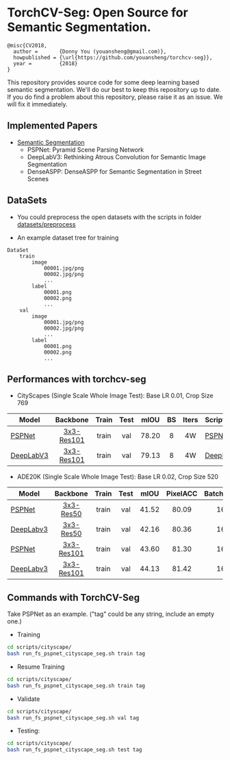# TorchCV-Seg: Open Source for Semantic Segmentation.
```
@misc{CV2018,
  author =       {Donny You (youansheng@gmail.com)},
  howpublished = {\url{https://github.com/youansheng/torchcv-seg}},
  year =         {2018}
}
```

This repository provides source code for some deep learning based semantic segmentation. We'll do our best to keep this repository up to date.  If you do find a problem about this repository, please raise it as an issue. We will fix it immediately.


## Implemented Papers

- [Semantic Segmentation](https://github.com/youansheng/torchcv-seg/tree/master/methods)
    - PSPNet: Pyramid Scene Parsing Network
    - DeepLabV3: Rethinking Atrous Convolution for Semantic Image Segmentation
    - DenseASPP: DenseASPP for Semantic Segmentation in Street Scenes

## DataSets
- You could preprocess the open datasets with the scripts in folder [datasets/preprocess](https://github.com/youansheng/torchcv-seg/tree/master/datasets/preprocess)

- An example dataset tree for training
```
DataSet
    train
        image
            00001.jpg/png
            00002.jpg/png
            ...
        label
            00001.png
            00002.png
            ...
    val
        image
            00001.jpg/png
            00002.jpg/png
            ...
        label
            00001.png
            00002.png
            ...
```

## Performances with torchcv-seg

- CityScapes (Single Scale Whole Image Test): Base LR 0.01, Crop Size 769

| Model | Backbone | Train | Test | mIOU | BS | Iters | Scripts |
|--------|:---------:|:------:|:------:|:------:|:------:|:------:|:------|
| [PSPNet]() | [3x3-Res101](https://drive.google.com/open?id=1bUzCKazlh8ElGVYWlABBAb0b0uIqFgtR) | train | val | 78.20 | 8 | 4W | [PSPNet](https://github.com/youansheng/torchcv-seg/blob/master/scripts/cityscape/run_fs_pspnet_cityscape_seg.sh) |
| [DeepLabV3]() | [3x3-Res101](https://drive.google.com/open?id=1bUzCKazlh8ElGVYWlABBAb0b0uIqFgtR) | train | val | 79.13 | 8 | 4W | [DeepLabV3](https://github.com/youansheng/torchcv-seg/blob/master/scripts/cityscape/run_fs_deeplabv3_cityscape_seg.sh) |


- ADE20K (Single Scale Whole Image Test): Base LR 0.02, Crop Size 520

| Model | Backbone | Train | Test | mIOU | PixelACC | BatchSize | Iters | Scripts |
|--------|:---------:|:------:|:------:|:------:|:------:|:------:|:------:|:------|
| [PSPNet]() | [3x3-Res50]() | train | val | 41.52 | 80.09 | 16 | 15W | [PSPNet](https://github.com/youansheng/torchcv-seg/blob/master/scripts/ade20k/run_fs_res50_pspnet_ade20k_seg.sh) |
| [DeepLabv3]() | [3x3-Res50]() | train | val | 42.16 | 80.36 | 16 | 15W | [DeepLabV3](https://github.com/youansheng/torchcv-seg/blob/master/scripts/ade20k/run_fs_res50_deeplabv3_ade20k_seg.sh) |
| [PSPNet]() | [3x3-Res101]() | train | val | 43.60 | 81.30 | 16 | 15W | [PSPNet](https://github.com/youansheng/torchcv-seg/blob/master/scripts/ade20k/run_fs_res101_pspnet_ade20k_seg.sh) |
| [DeepLabv3]() | [3x3-Res101]() | train | val | 44.13 | 81.42 | 16 | 15W | [DeepLabV3](https://github.com/youansheng/torchcv-seg/blob/master/scripts/ade20k/run_fs_res101_deeplabv3_ade20k_seg.sh) |


## Commands with TorchCV-Seg

Take PSPNet as an example. ("tag" could be any string, include an empty one.)
- Training
```bash
cd scripts/cityscape/
bash run_fs_pspnet_cityscape_seg.sh train tag
```

- Resume Training
```bash
cd scripts/cityscape/
bash run_fs_pspnet_cityscape_seg.sh train tag
```

- Validate
```bash
cd scripts/cityscape/
bash run_fs_pspnet_cityscape_seg.sh val tag
```

- Testing:
```bash
cd scripts/cityscape/
bash run_fs_pspnet_cityscape_seg.sh test tag
```
